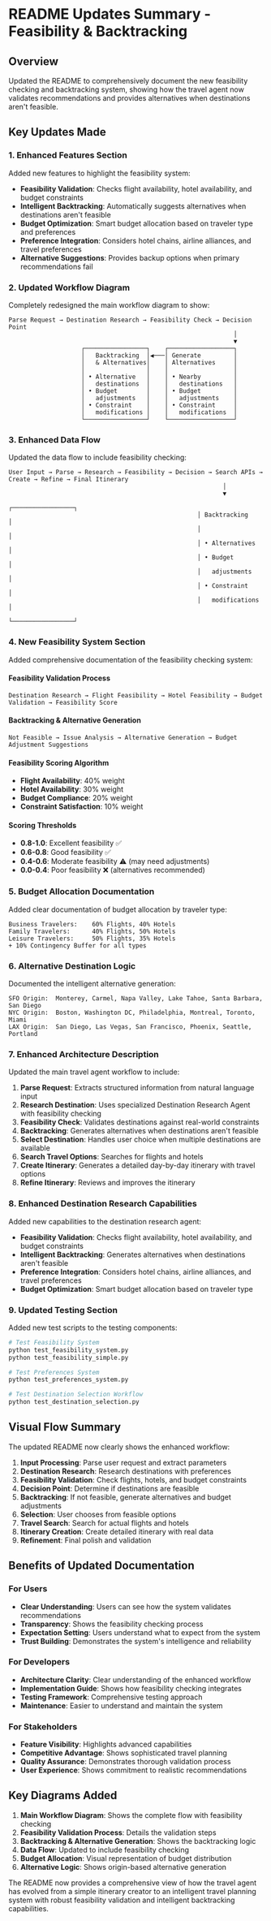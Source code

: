 # README Updates Summary - Feasibility & Backtracking

## Overview
Updated the README to comprehensively document the new feasibility checking and backtracking system, showing how the travel agent now validates recommendations and provides alternatives when destinations aren't feasible.

## Key Updates Made

### 1. **Enhanced Features Section**
Added new features to highlight the feasibility system:
- **Feasibility Validation**: Checks flight availability, hotel availability, and budget constraints
- **Intelligent Backtracking**: Automatically suggests alternatives when destinations aren't feasible
- **Budget Optimization**: Smart budget allocation based on traveler type and preferences
- **Preference Integration**: Considers hotel chains, airline alliances, and travel preferences
- **Alternative Suggestions**: Provides backup options when primary recommendations fail

### 2. **Updated Workflow Diagram**
Completely redesigned the main workflow diagram to show:

```
Parse Request → Destination Research → Feasibility Check → Decision Point
                                                              │
                                                              ▼
                    ┌─────────────────┐    ┌──────────────────┐
                    │   Backtracking  │◀───│ Generate         │
                    │   & Alternatives│    │ Alternatives     │
                    │                 │    │                  │
                    │ • Alternative   │    │ • Nearby         │
                    │   destinations  │    │   destinations   │
                    │ • Budget        │    │ • Budget         │
                    │   adjustments   │    │   adjustments    │
                    │ • Constraint    │    │ • Constraint     │
                    │   modifications │    │   modifications  │
                    └─────────────────┘    └──────────────────┘
```

### 3. **Enhanced Data Flow**
Updated the data flow to include feasibility checking:

```
User Input → Parse → Research → Feasibility → Decision → Search APIs → Create → Refine → Final Itinerary
                                                           │
                                                           ▼
                                                    ┌─────────────────┐
                                                    │ Backtracking    │
                                                    │                 │
                                                    │ • Alternatives  │
                                                    │ • Budget        │
                                                    │   adjustments   │
                                                    │ • Constraint    │
                                                    │   modifications │
                                                    └─────────────────┘
```

### 4. **New Feasibility System Section**
Added comprehensive documentation of the feasibility checking system:

#### **Feasibility Validation Process**
```
Destination Research → Flight Feasibility → Hotel Feasibility → Budget Validation → Feasibility Score
```

#### **Backtracking & Alternative Generation**
```
Not Feasible → Issue Analysis → Alternative Generation → Budget Adjustment Suggestions
```

#### **Feasibility Scoring Algorithm**
- **Flight Availability**: 40% weight
- **Hotel Availability**: 30% weight  
- **Budget Compliance**: 20% weight
- **Constraint Satisfaction**: 10% weight

#### **Scoring Thresholds**
- **0.8-1.0**: Excellent feasibility ✅
- **0.6-0.8**: Good feasibility ✅
- **0.4-0.6**: Moderate feasibility ⚠️ (may need adjustments)
- **0.0-0.4**: Poor feasibility ❌ (alternatives recommended)

### 5. **Budget Allocation Documentation**
Added clear documentation of budget allocation by traveler type:

```
Business Travelers:    60% Flights, 40% Hotels
Family Travelers:      40% Flights, 50% Hotels
Leisure Travelers:     50% Flights, 35% Hotels
+ 10% Contingency Buffer for all types
```

### 6. **Alternative Destination Logic**
Documented the intelligent alternative generation:

```
SFO Origin:  Monterey, Carmel, Napa Valley, Lake Tahoe, Santa Barbara, San Diego
NYC Origin:  Boston, Washington DC, Philadelphia, Montreal, Toronto, Miami
LAX Origin:  San Diego, Las Vegas, San Francisco, Phoenix, Seattle, Portland
```

### 7. **Enhanced Architecture Description**
Updated the main travel agent workflow to include:
1. **Parse Request**: Extracts structured information from natural language input
2. **Research Destination**: Uses specialized Destination Research Agent with feasibility checking
3. **Feasibility Check**: Validates destinations against real-world constraints
4. **Backtracking**: Generates alternatives when destinations aren't feasible
5. **Select Destination**: Handles user choice when multiple destinations are available
6. **Search Travel Options**: Searches for flights and hotels
7. **Create Itinerary**: Generates a detailed day-by-day itinerary with travel options
8. **Refine Itinerary**: Reviews and improves the itinerary

### 8. **Enhanced Destination Research Capabilities**
Added new capabilities to the destination research agent:
- **Feasibility Validation**: Checks flight availability, hotel availability, and budget constraints
- **Intelligent Backtracking**: Generates alternatives when destinations aren't feasible
- **Preference Integration**: Considers hotel chains, airline alliances, and travel preferences
- **Budget Optimization**: Smart budget allocation based on traveler type

### 9. **Updated Testing Section**
Added new test scripts to the testing components:

```bash
# Test Feasibility System
python test_feasibility_system.py
python test_feasibility_simple.py

# Test Preferences System
python test_preferences_system.py

# Test Destination Selection Workflow
python test_destination_selection.py
```

## Visual Flow Summary

The updated README now clearly shows the enhanced workflow:

1. **Input Processing**: Parse user request and extract parameters
2. **Destination Research**: Research destinations with preferences
3. **Feasibility Validation**: Check flights, hotels, and budget constraints
4. **Decision Point**: Determine if destinations are feasible
5. **Backtracking**: If not feasible, generate alternatives and budget adjustments
6. **Selection**: User chooses from feasible options
7. **Travel Search**: Search for actual flights and hotels
8. **Itinerary Creation**: Create detailed itinerary with real data
9. **Refinement**: Final polish and validation

## Benefits of Updated Documentation

### **For Users**
- **Clear Understanding**: Users can see how the system validates recommendations
- **Transparency**: Shows the feasibility checking process
- **Expectation Setting**: Users understand what to expect from the system
- **Trust Building**: Demonstrates the system's intelligence and reliability

### **For Developers**
- **Architecture Clarity**: Clear understanding of the enhanced workflow
- **Implementation Guide**: Shows how feasibility checking integrates
- **Testing Framework**: Comprehensive testing approach
- **Maintenance**: Easier to understand and maintain the system

### **For Stakeholders**
- **Feature Visibility**: Highlights advanced capabilities
- **Competitive Advantage**: Shows sophisticated travel planning
- **Quality Assurance**: Demonstrates thorough validation process
- **User Experience**: Shows commitment to realistic recommendations

## Key Diagrams Added

1. **Main Workflow Diagram**: Shows the complete flow with feasibility checking
2. **Feasibility Validation Process**: Details the validation steps
3. **Backtracking & Alternative Generation**: Shows the backtracking logic
4. **Data Flow**: Updated to include feasibility checking
5. **Budget Allocation**: Visual representation of budget distribution
6. **Alternative Logic**: Shows origin-based alternative generation

The README now provides a comprehensive view of how the travel agent has evolved from a simple itinerary creator to an intelligent travel planning system with robust feasibility validation and intelligent backtracking capabilities.
